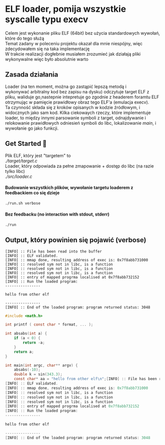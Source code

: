 
# ELF loader, pomija wszystkie syscalle typu execv 
Celem jest wykonanie pliku ELF (64bit) bez użycia standardowych wywołań, które do tego służą  
Temat zadany w poleceniu projektu okazał dla mnie niespójny, więc zdecydowałem się na taka implementację  
W trakcie realizacji dogłebnie musiałem zrozumieć jak działają pliki wykonywalne więc było absolutnie warto  
## Zasada działania
Loader (na ten moment, można go zastąpić lepszą metodą i wykonywać arbitralny kod bez zapisu na dysku) odczytuje target ELF z pliku, waliduje go,nastepnie intepretuje go zgodnie z headerem foramtu ELF otrzymując w pamięcie prawidłowy obraz tego ELF'a (emulacja execv).  
Ta czynność składa się z kroków opisanych w kodzie źródłowym, i widocznych jako sam kod. Kilka ciekowaych rzeczy, które implementuje loader, to między innymi parsowanie symboli z target, odnajdywanie i relokowanie prawidłowych odniesień symboli do libc, lokalizowanie *main*, i wywołanie go jako funkcji.
## Get Started 🚀  
Plik ELF, który jest "targetem" to  
*./target/target.c*  
Loader, który odpowiada za pełne zmapowanie + dostęp do libc (na razie tylko libc)  
*./src/loader.c*  
#### Budowanie wszystkich plików, wywołanie targetu loaderem z feedbackiem co się dzieje
```sh
./run.sh verbose
```
#### Bez feedbacku (no interaction with stdout, stderr)
```sh
./run
```

## Output, który powinien się pojawić (verbose)
```
[INFO] :: File has been read into the buffer
[INFO] :: ELF validated.
[INFO] :: mmap done, resulting address of exec is: 0x7f8abb731000
[INFO] :: resolved sym not in libc, is a function
[INFO] :: resolved sym not in libc, is a function
[INFO] :: resolved sym not in libc, is a function
[INFO] :: entry of mapped progrma localised at 0x7f8abb732152
[INFO] :: Run the loaded program:
----------------

hello from other elf

----------------
[INFO] :: End of the loaded program: program returned status: 3048
```
```c
#include <math.h>

int printf ( const char * format, ... );

int absabs(int a) { 
    if (a < 0) { 
        return -a;
    }
    return a;
}

int main(int argc, char** argv) {
    absabs(-10);
    double k = sin(343.3);
    const char* aa = "hello from other elf\n";[INFO] :: File has been read into the buffer
[INFO] :: ELF validated.
[INFO] :: mmap done, resulting address of exec is: 0x7f8abb731000
[INFO] :: resolved sym not in libc, is a function
[INFO] :: resolved sym not in libc, is a function
[INFO] :: resolved sym not in libc, is a function
[INFO] :: entry of mapped progrma localised at 0x7f8abb732152
[INFO] :: Run the loaded program:
----------------

hello from other elf

----------------
[INFO] :: End of the loaded program: program returned status: 3048
```

